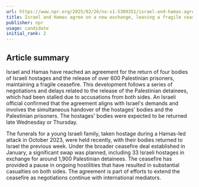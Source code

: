 ```yaml
---
url: https://www.npr.org/2025/02/26/nx-s1-5309351/israel-and-hamas-agree-on-a-new-exchange-leaving-a-fragile-ceasefire-intact
title: Israel and Hamas agree on a new exchange, leaving a fragile ceasefire intact
publisher: npr
usage: candidate
initial_rank: 2
---
```

## Article summary
Israel and Hamas have reached an agreement for the return of four bodies of Israeli hostages and the release of over 600 Palestinian prisoners, maintaining a fragile ceasefire. This development follows a series of negotiations and delays related to the release of the Palestinian detainees, which had been stalled due to accusations from both sides. An Israeli official confirmed that the agreement aligns with Israel's demands and involves the simultaneous handover of the hostages' bodies and the Palestinian prisoners. The hostages' bodies were expected to be returned late Wednesday or Thursday. 

The funerals for a young Israeli family, taken hostage during a Hamas-led attack in October 2023, were held recently, with their bodies returned to Israel the previous week. Under the broader ceasefire deal established in January, a significant swap was planned, including 33 Israeli hostages in exchange for around 1,900 Palestinian detainees. The ceasefire has provided a pause in ongoing hostilities that have resulted in substantial casualties on both sides. The agreement is part of efforts to extend the ceasefire as negotiations continue with international mediators.
